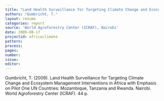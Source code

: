 ```yaml
---
title: "Land Health Surveillance for Targeting Climate Change and Ecosystem Management Interventions in Africa. Methods"
authors: "Gumbricht, T."
layout: resume
categories: report
source: 'World Agroforestry Center (ICRAF), Nairobi'
date: 2009-08-17
projectid: africaclimate
pattern:
process:
pages:
number:
issue:
editor:
---
```

Gumbricht, T. (2009). Land Health Surveillance for Targeting Climate Change and Ecosystem Management Interventions in Africa with Emphasis on Pilot One UN Countries: Mozambique, Tanzania and Rwanda. Nairobi. World Agroforestry Center (ICRAF). 44 p.
